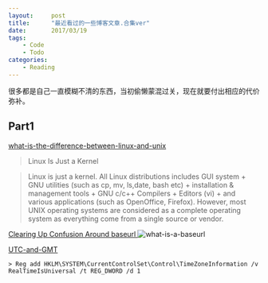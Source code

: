 ```yaml
---
layout:     post
title:      "最近看过的一些博客文章.合集ver"
date:       2017/03/19
tags:
    - Code
    - Todo
categories:
    - Reading
---
```


很多都是自己一直模糊不清的东西，当初偷懒蒙混过关，现在就要付出相应的代价弥补。

## Part1
[what-is-the-difference-between-linux-and-unix](https://www.cyberciti.biz/faq/what-is-the-difference-between-linux-and-unix/)
> Linux Is Just a Kernel

> Linux is just a kernel. All Linux distributions includes GUI system + GNU utilities (such as cp, mv, ls,date, bash etc) + installation & management tools + GNU c/c++ Compilers + Editors (vi) + and various applications (such as OpenOffice, Firefox). However, most UNIX operating systems are considered as a complete operating system as everything come from a single source or vendor.

[Clearing Up Confusion Around baseurl ](https://byparker.com/blog/2014/clearing-up-confusion-around-baseurl/)
![what-is-a-baseurl](https://byparker.com/img/what-is-a-baseurl.jpg)

[UTC-and-GMT](https://owtotwo.github.io/2017/02/04/UTC-and-GMT/)
```
> Reg add HKLM\SYSTEM\CurrentControlSet\Control\TimeZoneInformation /v RealTimeIsUniversal /t REG_DWORD /d 1
```